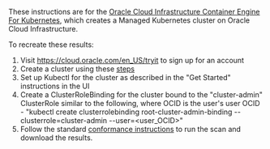 
 These instructions are for the [Oracle Cloud Infrastructure Container Engine For Kubernetes](https://cloud.oracle.com/containers/kubernetes-engine), which creates a Managed Kubernetes cluster on Oracle Cloud Infrastructure.
 
 To recreate these results:
 
 1. Visit https://cloud.oracle.com/en_US/tryit to sign up for an account
 2. Create a cluster using these [steps](http://www.oracle.com/webfolder/technetwork/tutorials/obe/oci/oke-full/index.html)
 3. Set up Kubectl for the cluster as described in the "Get Started" instructions in the UI
 4. Create a ClusterRoleBinding for the cluster bound to the "cluster-admin" ClusterRole similar to the following, where OCID is the user's user OCID - "kubectl create clusterrolebinding root-cluster-admin-binding --clusterrole=cluster-admin --user=<user_OCID>"
 5. Follow the standard [conformance instructions](https://github.com/cncf/k8s-conformance/blob/master/instructions.md) to run the scan and download the results.
